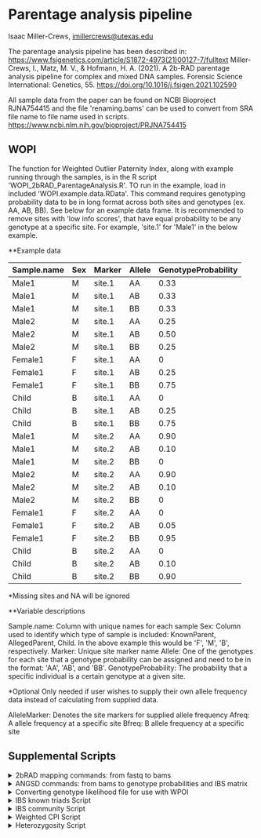 # Parentage analysis pipeline

Isaac Miller-Crews, imillercrews@utexas.edu

The parentage analysis pipeline has been described in: https://www.fsigenetics.com/article/S1872-4973(21)00127-7/fulltext
Miller-Crews, I., Matz, M. V., & Hofmann, H. A. (2021). A 2b-RAD parentage analysis pipeline for complex and mixed DNA samples. Forensic Science International: Genetics, 55. https://doi.org/10.1016/j.fsigen.2021.102590

All sample data from the paper can be found on NCBI Bioproject RJNA754415 and the file 'renaming.bams' can be used to convert from SRA file name to file name used in scripts.
https://www.ncbi.nlm.nih.gov/bioproject/PRJNA754415

## WOPI

The function for Weighted Outlier Paternity Index, along with example running through the samples, is in the R script 'WOPI_2bRAD_ParentageAnalysis.R'. TO run in the example, load in included 'WOPI.example.data.RData'. This command requires genotyping probability data to be in long format across both sites and genotypes (ex. AA, AB, BB). See below for an example data frame. It is recommended to remove sites with 'low info scores', that have equal probability to be any genotype at a specific site. For example, 'site.1' for 'Male1' in the below example.

**Example data

| Sample.name  | Sex | Marker  | Allele | GenotypeProbability |
| ------------- | ------------- | ------------- | ------------- | ------------- |
| Male1  | M | site.1 | AA  | 0.33  |
| Male1  | M | site.1 | AB  | 0.33  |
| Male1  | M | site.1 | BB  | 0.33  |
| Male2  | M | site.1 | AA  | 0.25  |
| Male2  | M | site.1 | AB  | 0.50  |
| Male2  | M | site.1 | BB  | 0.25  |
| Female1  | F | site.1 | AA  | 0  |
| Female1  | F | site.1 | AB  | 0.25  |
| Female1  | F | site.1 | BB  | 0.75  |
| Child  | B | site.1 | AA  | 0  |
| Child  | B | site.1 | AB  | 0.25  |
| Child  | B | site.1 | BB  | 0.75  |
| Male1  | M | site.2 | AA  | 0.90  |
| Male1  | M | site.2 | AB  | 0.10  |
| Male1  | M | site.2 | BB  | 0  |
| Male2  | M | site.2 | AA  | 0.90  |
| Male2  | M | site.2 | AB  | 0.10  |
| Male2  | M | site.2 | BB  | 0  |
| Female1  | F | site.2 | AA  | 0  |
| Female1  | F | site.2 | AB  | 0.05  |
| Female1  | F | site.2 | BB  | 0.95  |
| Child  | B | site.2 | AA  | 0  |
| Child  | B | site.2 | AB  | 0.10  |
| Child  | B | site.2 | BB  | 0.90  |

*Missing sites and NA will be ignored 

**Variable descriptions

Sample.name: Column with unique names for each sample
Sex: Column used to identify which type of sample is included: KnownParent, AllegedParent, Child. In the above example this would be 'F', 'M', 'B', respectively.
Marker: Unique site marker name
Allele: One of the genotypes for each site that a genotype probability can be assigned and need to be in the format: 'AA', 'AB', and 'BB'. 
GenotypeProbability: The probability that a specific individual is a certain genotype at a given site. 

*Optional
Only needed if user wishes to supply their own allele frequency data instead of calculating from supplied data. 

AlleleMarker: Denotes the site markers for supplied allele frequency 
Afreq: A allele frequency at a specific site
Bfreq: B allele frequency at a specific site

## Supplemental Scripts

<details>
           <summary> 2bRAD mapping commands: from fastq to bams </summary>
           <p>Using command line script 'Bams_2bRAD_ParentageAnalysis.txt' goes from 2bRAD sequencing data as fastq files to output bams, with either a reference or reference-free de novo approach.  </p>
         </details>

<details>
           <summary> ANGSD commands: from bams to genotype probabilities and IBS matrix </summary>
           <p>Using command line script 'ANGSD_2bRAD_ParentageAnalysis.txt' goes from bam files to output genotype probabilities and IBS matrix using ANGSD.  </p>
         </details>
         
<details>
           <summary> Converting genotype likelihood file for use with WPOI </summary>
           <p>In the folder 'Filenames_2bRAD_ParentageAnalysis' are the R scripts and all files needed to generate appropriate sample files. This is mainly important for creating the 'data.geno.filter.trans.RData' from the genotype probabilities output from ANGSD in beagle file format. The first R script 'Create ID file for samples.R' is needed to create the 'bams.ind.csv' and 'bams.ind.geno.csv'. These files along with output from the ANGSD commands, 'filtered2.pos'and 'ddB.geno.likelihood.beagle', are used by the R script 'Pat geno likelihoods filtered.R' to generate the 'data.geno.filter.trans.RData' used in the WOPI example. To create the data used in the WOPI example from 'data.geno.filter.trans.RData' use the R script 'Create files for WOPI.R'.</p>
         </details>

<details>
           <summary> IBS known triads Script </summary>
           <p>In the folder 'IBS_2bRAD_ParentageAnalysis' are the R scripts and all files, including IBS matrices, needed to generate clustered IBS matrices for known triad samples. </p>
         </details>
         
<details>
           <summary> IBS community Script </summary>
           <p>In the folder 'IBS_community_scripts' are the R scripts and all files, including IBS matrices, needed to generate clustered IBS matrices for each naturalistic community. </p>
         </details>
         
<details>
           <summary> Weighted CPI Script </summary>
           <p>An attempt at a more traditional CPI paternity test utilizing the function PaternityIndex can be found in the R scripts 'Phase 1 Tank Examples Pat geno likelihoods filtered.R' and 'Phase 2 Tank Examples Pat geno likelihoods filtered.R' found in the folder 'CPI.test'.</p>
         </details>      
<details>
           <summary> Heterozygosity Script </summary>
           <p>To calculate heterozygosity statistics from bam files use 'README_2bRAD_ParentageAnalysis_Heterozygosity.txt'. </p>
         </details>      
